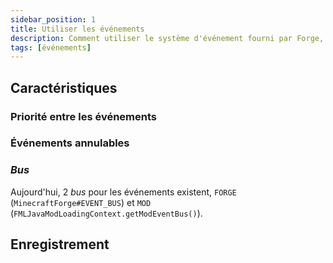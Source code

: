 ```yaml
---
sidebar_position: 1
title: Utiliser les événements
description: Comment utiliser le système d'événement fourni par Forge, dans son mod ?
tags: [événements]
---
```


## Caractéristiques

### Priorité entre les événements

### Événements annulables

### _Bus_

Aujourd'hui, 2 _bus_ pour les événements existent, `FORGE` (`MinecraftForge#EVENT_BUS`) et `MOD` (`FMLJavaModLoadingContext.getModEventBus()`). 

## Enregistrement